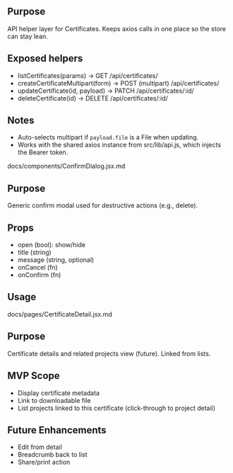 ## Purpose
API helper layer for Certificates. Keeps axios calls in one place so the store can stay lean.

## Exposed helpers
- listCertificates(params) → GET /api/certificates/
- createCertificateMultipart(form) → POST (multipart) /api/certificates/
- updateCertificate(id, payload) → PATCH /api/certificates/:id/
- deleteCertificate(id) → DELETE /api/certificates/:id/

## Notes
- Auto-selects multipart if `payload.file` is a File when updating.
- Works with the shared axios instance from src/lib/api.js, which injects the Bearer token.

docs/components/ConfirmDialog.jsx.md
## Purpose
Generic confirm modal used for destructive actions (e.g., delete).

## Props
- open (bool): show/hide
- title (string)
- message (string, optional)
- onCancel (fn)
- onConfirm (fn)

## Usage
<ConfirmDialog
  open={show}
  title="Delete certificate?"
  message="This action cannot be undone."
  onCancel={...}
  onConfirm={...}
/>

docs/pages/CertificateDetail.jsx.md
## Purpose
Certificate details and related projects view (future). Linked from lists.

## MVP Scope
- Display certificate metadata
- Link to downloadable file
- List projects linked to this certificate (click-through to project detail)

## Future Enhancements
- Edit from detail
- Breadcrumb back to list
- Share/print action
